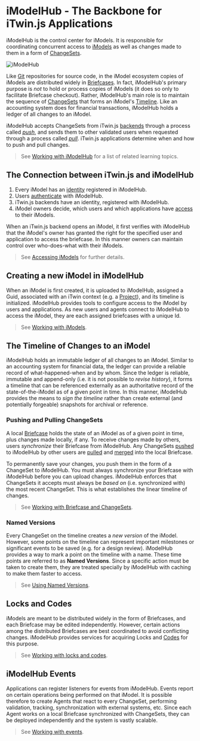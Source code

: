 # iModelHub - The Backbone for iTwin.js Applications

iModelHub is the control center for iModels. It is responsible for coordinating concurrent access to [iModels](./iModels/index.md) as well as changes made to them in a form of [ChangeSets](../Glossary.md#changeset).

![iModelHub](./iModelHub.png)

Like [Git](https://git-scm.com/) repositories for source code, in the iModel ecosystem copies of iModels are distributed widely in [Briefcases](../Glossary.md#briefcase). In fact, iModelHub's primary purpose is *not* to hold or process copies of iModels (it does so only to facilitate Briefcase checkout). Rather, iModelHub's main role is to maintain the sequence of [ChangeSets](../Glossary.md#changeset) that forms an iModel's [Timeline](#the-timeline-of-changes-to-an-imodel). Like an accounting system does for financial transactions, iModelHub holds a ledger of all changes to an iModel.

iModelHub accepts ChangeSets from iTwin.js [backends](../backend/index.md) through a process called [*push*](../Glossary.md#push), and sends them to other validated users when requested through a process called [*pull*](../Glossary.md#pull). iTwin.js applications determine when and how to push and pull changes.

> See [Working with iModelHub](./WorkingWith.md) for a list of related learning topics.

## The Connection between iTwin.js and iModelHub

1. Every iModel has an [identity](../iModels#every-imodel-has-a-guid) registered in iModelHub.
2. Users [authenticate](../common/AccessToken.md) with iModelHub.
3. iTwin.js backends have an identity, registered with iModelHub.
4. iModel owners decide, which users and which applications have [access](./Permissions.md) to their iModels.

When an iTwin.js backend opens an iModel, it first verifies with iModelHub that the iModel's owner has granted the right for the specified user and application to access the briefcase. In this manner owners can maintain control over who-does-what with their iModels.

> See [Accessing iModels](../backend/AccessingIModels.md) for further details.

## Creating a new iModel in iModelHub

When an iModel is first created, it is uploaded to iModelHub, assigned a Guid, associated with an iTwin context (e.g. a [Project]($context-registry-client)), and its timeline is initialized. iModelHub provides tools to configure access to the iModel by users and applications. As new users and agents connect to iModelHub to access the iModel, they are each assigned briefcases with a unique Id.

> See [Working with iModels](./iModels/index.md).

## The Timeline of Changes to an iModel

iModelHub holds an immutable ledger of all changes to an iModel. Similar to an accounting system for financial data, the ledger can provide a reliable record of what-happened-when and by whom. Since the ledger is reliable, immutable and append-only (i.e. it is not possible to *revise history*), it forms a timeline that can be referenced externally as an authoritative record of the state-of-the-iModel as of a given point in time. In this manner, iModelHub provides the means to *sign the timeline* rather than create external (and potentially forgeable) snapshots for archival or reference.

### Pushing and Pulling ChangeSets

A local [Briefcase](../Glossary.md#briefcase) holds the state of an iModel as of a given point in time, plus changes made locally, if any. To receive changes made by others, users *synchronize* their Briefcase from iModelHub. Any ChangeSets [pushed](../Glossary.md#push) to iModelHub by other users are [pulled](../Glossary.md#pull) and [merged](../Glossary.md#merge) into the local Briefcase.

To permanently save your changes, you push them in the form of a ChangeSet to iModelHub. You must always synchronize your Briefcase with iModelHub before you can upload changes. iModelHub enforces that ChangeSets it accepts must always be *based on* (i.e. synchronized with) the most recent ChangeSet. This is what establishes the linear timeline of changes.

> See [Working with Briefcase and ChangeSets](./Briefcases.md).

### Named Versions

Every ChangeSet on the timeline creates a *new version* of the iModel. However, some points on the timeline can represent important milestones or significant events to be saved (e.g. for a design review). iModelHub provides a way to mark a point on the timeline with a name. These time points are referred to as **Named Versions**. Since a specific action must be taken to create them, they are treated specially by iModelHub with caching to make them faster to access.

> See [Using Named Versions](./Versions.md).

## Locks and Codes

iModels are meant to be distributed widely in the form of Briefcases, and each Briefcase may be edited independently. However, certain actions among the distributed Briefcases are best coordinated to avoid conflicting changes. iModelHub provides services for acquiring Locks and [Codes](../Glossary.md#code) for this purpose.

> See [Working with locks and codes](../backend/ConcurrencyControl).

## iModelHub Events

Applications can register listeners for events from iModelHub. Events report on certain operations being performed on that iModel. It is possible therefore to create Agents that react to every ChangeSet, performing validation, tracking, synchronization with external systems, etc. Since each Agent works on a local Briefcase synchronized with ChangeSets, they can be deployed independently and the system is vastly scalable.

> See [Working with events](./Events).
